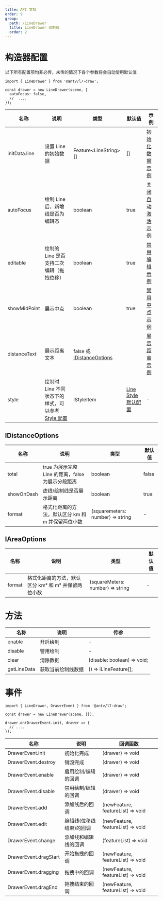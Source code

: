 ```yaml
---
title: API 文档
order: 9
group:
  path: /LineDrawer
  title: LineDrawer 绘制线
  order: 2
---
```


# 构造器配置

以下所有配置项均非必传，未传的情况下各个参数将会自动使用默认值

```tsx | pure
import { LineDrawer } from '@antv/l7-draw';

const drawer = new LineDrawer(scene, {
  autoFocus: false,
  //  ....
});
```

| 名称          | 说明                                                               | 类型                                           | 默认值                                               | 示例                                              |
| ------------- | ------------------------------------------------------------------ | ---------------------------------------------- | ---------------------------------------------------- | ------------------------------------------------- |
| initData.line | 设置 Line 的初始数据                                               | Feature&lt;LineString&gt;[]                    | []                                                   | [初始化数据示例](/drawer/LineDrawer/init-data)    |
| autoFocus     | 绘制 Line 后，新增线是否为编辑态                                   | boolean                                        | true                                                 | [关闭自动激活示例](/drawer/LineDrawer/auto-focus) |
| editable      | 绘制的 Line 是否支持二次编辑（拖拽位移）                           | boolean                                        | true                                                 | [禁用编辑示例](/drawer/LineDrawer/editable)       |
| showMidPoint  | 展示中点                                                           | boolean                                        | true                                                 | [禁用中点示例](/drawer/LineDrawer/mid-point)      |
| distanceText  | 展示距离文本                                                       | false 或 [IDistanceOptions](#idistanceoptions) |                                                      | [展示距离示例](/drawer/LineDrawer/distance)       |
| style         | 绘制时 Line 不同状态下的样式，可以参考 [Style 配置](/drawer/style) | IStyleItem                                     | [Line Style 默认配置](/drawer/style#line-style-配置) | -                                                 |

## IDistanceOptions

| 名称       | 说明                                              | 类型                       | 默认值 |
| ---------- | ------------------------------------------------- | -------------------------- | ------ |
| total      | true 为展示完整 Line 的距离，false 为展示分段距离 | boolean                    | false  |
| showOnDash | 虚线/绘制线是否展示距离                           | boolean                    | true   |
| format     | 格式化距离的方法，默认区分 km 和 m 并保留两位小数 | (squaremeters: number) => string | -      |

## IAreaOptions

| 名称       | 说明                             | 类型                       | 默认值 |
| ---------- |--------------------------------| -------------------------- | ------ |
| format     | 格式化距离的方法，默认区分 km² 和 m² 并保留两位小数 | (squareMeters: number) => string | -      |

# 方法

| 名称        | 说明               | 传参                        |
| ----------- | ------------------ | --------------------------- |
| enable      | 开启绘制           | -                           |
| disable     | 警用绘制           | -                           |
| clear       | 清除数据           | (disable: boolean) => void; |
| getLineData | 获取当前绘制线数据 | () => ILineFeature[];       |

# 事件

```tsx | pure
import { LineDrawer, DrawerEvent } from '@antv/l7-draw';

const drawer = new LineDrawer(scene, {});

drawer.on(DrawerEvent.init, drawer => {
  // ....
});
```

| 名称                  | 说明                     | 回调函数                          |
| --------------------- | ------------------------ | --------------------------------- |
| DrawerEvent.init      | 初始化完成               | (drawer) => void                  |
| DrawerEvent.destroy   | 销毁完成                 | (drawer) => void                  |
| DrawerEvent.enable    | 启用绘制/编辑的回调      | (drawer) => void                  |
| DrawerEvent.disable   | 禁用绘制/编辑的回调      | (drawer) => void                  |
| DrawerEvent.add       | 添加线后的回调           | (newFeature, featureList) => void |
| DrawerEvent.edit      | 编辑线(位移线结束)的回调 | (newFeature, featureList) => void |
| DrawerEvent.change    | 添加线和编辑线的回调     | (featureList) => void             |
| DrawerEvent.dragStart | 开始拖拽的回调           | (newFeature, featureList) => void |
| DrawerEvent.dragging  | 拖拽中的回调             | (newFeature, featureList) => void |
| DrawerEvent.dragEnd   | 拖拽结束的回调           | (newFeature, featureList) => void |

